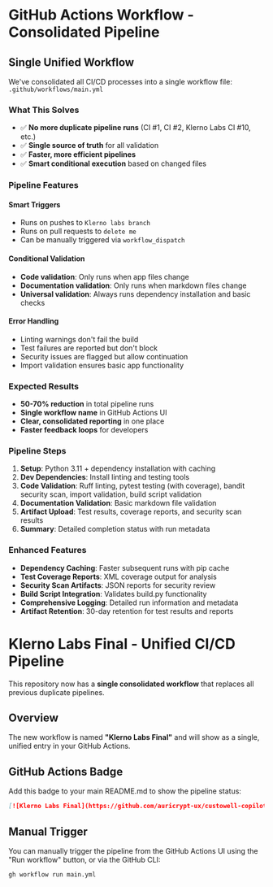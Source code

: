 # GitHub Actions Workflow - Consolidated Pipeline

## Single Unified Workflow

We've consolidated all CI/CD processes into a single workflow file: `.github/workflows/main.yml`

### What This Solves
- ✅ **No more duplicate pipeline runs** (CI #1, CI #2, Klerno Labs CI #10, etc.)
- ✅ **Single source of truth** for all validation
- ✅ **Faster, more efficient pipelines**
- ✅ **Smart conditional execution** based on changed files

### Pipeline Features

#### **Smart Triggers**
- Runs on pushes to `Klerno labs branch`
- Runs on pull requests to `delete me`
- Can be manually triggered via `workflow_dispatch`

#### **Conditional Validation**
- **Code validation**: Only runs when app files change
- **Documentation validation**: Only runs when markdown files change
- **Universal validation**: Always runs dependency installation and basic checks

#### **Error Handling**
- Linting warnings don't fail the build
- Test failures are reported but don't block
- Security issues are flagged but allow continuation
- Import validation ensures basic app functionality

### Expected Results
- **50-70% reduction** in total pipeline runs
- **Single workflow name** in GitHub Actions UI
- **Clear, consolidated reporting** in one place
- **Faster feedback loops** for developers

### Pipeline Steps
1. **Setup**: Python 3.11 + dependency installation with caching
2. **Dev Dependencies**: Install linting and testing tools
3. **Code Validation**: Ruff linting, pytest testing (with coverage), bandit security scan, import validation, build script validation
4. **Documentation Validation**: Basic markdown file validation
5. **Artifact Upload**: Test results, coverage reports, and security scan results
6. **Summary**: Detailed completion status with run metadata

### Enhanced Features
- **Dependency Caching**: Faster subsequent runs with pip cache
- **Test Coverage Reports**: XML coverage output for analysis
- **Security Scan Artifacts**: JSON reports for security review
- **Build Script Integration**: Validates build.py functionality
- **Comprehensive Logging**: Detailed run information and metadata
- **Artifact Retention**: 30-day retention for test results and reports

# Klerno Labs Final - Unified CI/CD Pipeline

This repository now has a **single consolidated workflow** that replaces all previous duplicate pipelines.

## Overview

The new workflow is named **"Klerno Labs Final"** and will show as a single, unified entry in your GitHub Actions.

## GitHub Actions Badge

Add this badge to your main README.md to show the pipeline status:

```markdown
[![Klerno Labs Final](https://github.com/auricrypt-ux/custowell-copilot/actions/workflows/main.yml/badge.svg)](https://github.com/auricrypt-ux/custowell-copilot/actions/workflows/main.yml)
```

## Manual Trigger

You can manually trigger the pipeline from the GitHub Actions UI using the "Run workflow" button, or via the GitHub CLI:

```bash
gh workflow run main.yml
```
